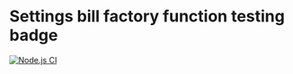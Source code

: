 # Settings bill factory function testing badge

[![Node.js CI](https://github.com/VeranoSA/settings-bill-expressjs/actions/workflows/node.js.yml/badge.svg)](https://github.com/VeranoSA/settings-bill-expressjs/actions/workflows/node.js.yml)

